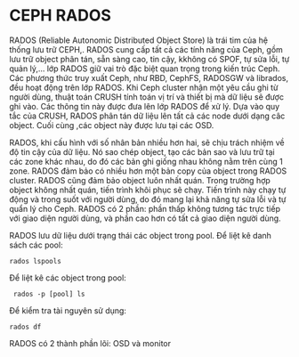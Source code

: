 # CEPH RADOS
 RADOS (Reliable Autonomic Distributed Object Store) là trái tim của hệ thống lưu trữ CEPH,. RADOS cung cấp tất cả các tính năng của Ceph, gồm lưu trữ object phân tán, sẵn sàng cao, tin cậy, kkhông có SPOF, tự sửa lỗi, tự quản lý,... lớp RADOS giữ vai trò đặc biệt quan trọng trong kiến trúc Ceph. Các phương thức truy xuất Ceph, như RBD, CephFS, RADOSGW và librados, đều hoạt động trên lớp RADOS.
 Khi Ceph cluster nhận một yêu cầu ghi từ người dùng, thuật toán CRUSH tính toán vị trí và thiết bị mà dữ liệu sẽ được ghi vào. Các thông tin này được đưa lên lớp RADOS để xử lý. Dựa vào quy tắc của CRUSH, RADOS phân tán dữ liệu lên tất cả các node dưới dạng câc object. Cuối cùng ,các object này được lưu tại các OSD.

 RADOS, khi cấu hình với số nhân bản nhiều hơn hai, sẽ chịu trách nhiệm về độ tin cậy của dữ liệu. Nó sao chép object, tạo các bản sao và lưu trữ tại các zone khác nhau, do đó các bản ghi giống nhau không nằm trên cùng 1 zone. RADOS đảm bảo có nhiều hơn một bản copy của object trong RADOS cluster.
 RADOS cũng đảm bảo object luôn nhất quán. Trong trường hợp object không nhất quán, tiến trình khôi phục sẽ chạy. Tiến trình này chạy tự động và trong suốt với người dùng, do đó mang lại khả năng tự sửa lỗi và tự quẩn lý cho Ceph. RADOS có 2 phần: phần thấp không tương tác trực tiếp với giao diện người dùng, và phần cao hơn có tất cả giao diện người dùng.

 RADOS lưu dữ liệu dưới trạng thái các object trong pool. 
 Để liệt kê danh sách các pool:
 ```
 rados lspools
 ```

 Để liệt kê các object trong pool:
 ```
  rados -p [pool] ls
  ```

 Để kiểm tra tài nguyên sử dụng:
 ```
 rados df
 ```

 RADOS có 2 thành phần lõi: OSD và monitor

 